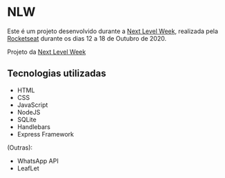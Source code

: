# NLW

Este é um projeto desenvolvido durante a [Next Level Week](https://nextlevelweek.com/), realizada pela [Rocketseat](https://rocketseat.com.br/) durante os dias 12 a 18 de Outubro de 2020.

Projeto da [Next Level Week](https://nextlevelweek.com/)

## Tecnologias utilizadas

- HTML
- CSS
- JavaScript
- NodeJS
- SQLite
- Handlebars
- Express Framework

(Outras):

- WhatsApp API
- LeafLet
